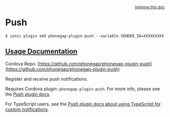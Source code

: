
<a style="float:right;font-size:12px;" href="http://github.com/driftyco/ionic-native/edit/master/src/@ionic-native/plugins/push/index.ts#L303">
  Improve this doc
</a>

# Push
<!-- end header block -->

```
$ ionic plugin add phonegap-plugin-push --variable SENDER_ID=XXXXXXXXX
```

## [Usage Documentation](https://ionicframework.com/docs/v2/native/push/)

Cordova Repo: [https://github.com/phonegap/phonegap-plugin-push](https://github.com/phonegap/phonegap-plugin-push)

<!-- description -->
Register and receive push notifications.

Requires Cordova plugin: `phonegap-plugin-push`. For more info, please see the [Push plugin docs](https://github.com/phonegap/phonegap-plugin-push).

For TypeScript users, see the [Push plugin docs about using TypeScript for custom notifications](https://github.com/phonegap/phonegap-plugin-push/blob/master/docs/TYPESCRIPT.md).
<!-- end for prop in method.decorators[0].argumentInfo -->
<!-- end content block -->
<!-- end body block -->
